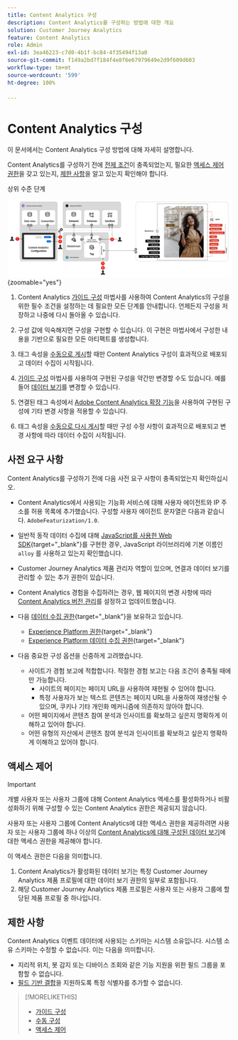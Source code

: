 ```yaml
---
title: Content Analytics 구성
description: Content Analytics를 구성하는 방법에 대한 개요
solution: Customer Journey Analytics
feature: Content Analytics
role: Admin
exl-id: 3ea46223-c7d0-4b1f-bc84-4f35494f13a0
source-git-commit: f149a2bd7f184f4e8f6e67979649e2d9f609d603
workflow-type: tm+mt
source-wordcount: '599'
ht-degree: 100%

---
```


# Content Analytics 구성

이 문서에서는 Content Analytics 구성 방법에 대해 자세히 설명합니다.

Content Analytics를 구성하기 전에 [전제 조건](#prerequisites)이 충족되었는지, 필요한 [액세스 제어 권한](#access-control)을 갖고 있는지, [제한 사항](#limitations)을 알고 있는지 확인해야 합니다.


상위 수준 단계

![Content Analytics 구성](../assets/aca-configuration.svg){zoomable="yes"}

1. Content Analytics [가이드 구성](guided.md) 마법사를 사용하여 Content Analytics의 구성을 위한 필수 조건을 설정하는 데 필요한 모든 단계를 안내합니다. 언제든지 구성을 저장하고 나중에 다시 돌아올 수 있습니다.
1. 구성 값에 익숙해지면 구성을 구현할 수 있습니다. 이 구현은 마법사에서 구성한 내용을 기반으로 필요한 모든 아티팩트를 생성합니다.
1. 태그 속성을 [수동으로 게시](manual.md)할 때만 Content Analytics 구성이 효과적으로 배포되고 데이터 수집이 시작됩니다.

1. [가이드 구성](guided.md) 마법사를 사용하여 구현된 구성을 약간만 변경할 수도 있습니다. 예를 들어 [데이터 보기](/help/data-views/data-views.md)를 변경할 수 있습니다.
1. 연결된 태그 속성에서 [Adobe Content Analytics 확장 기능](https://experienceleague.adobe.com/ko/docs/experience-platform/tags/extensions/client/content-analytics/overview)을 사용하여 구현된 구성에 기타 변경 사항을 적용할 수 있습니다.
1. 태그 속성을 [수동으로 다시 게시](manual.md)할 때만 구성 수정 사항이 효과적으로 배포되고 변경 사항에 따라 데이터 수집이 시작됩니다.


## 사전 요구 사항

Content Analytics를 구성하기 전에 다음 사전 요구 사항이 충족되었는지 확인하십시오.

* Content Analytics에서 사용되는 기능화 서비스에 대해 사용자 에이전트와 IP 주소를 허용 목록에 추가했습니다. 구성할 사용자 에이전트 문자열은 다음과 같습니다. <code>AdobeFeaturization/1.0</code>.
* 일반적 동작 데이터 수집에 대해 [JavaScript를 사용한 Web SDK](https://experienceleague.adobe.com/ko/docs/experience-platform/web-sdk/install/library){target="_blank"}를 구현한 경우, JavaScript 라이브러리에 기본 이름인 <code>alloy</code> 를 사용하고 있는지 확인했습니다.
* Customer Journey Analytics 제품 관리자 역할이 있으며, 연결과 데이터 보기를 관리할 수 있는 추가 권한이 있습니다.
* Content Analytics 경험을 수집하려는 경우, 웹 페이지의 변경 사항에 따라 [Content Analytics 버전 관리](manual.md#versioning)를 설정하고 업데이트했습니다.
* 다음 [데이터 수집 권한](https://experienceleague.adobe.com/ko/docs/experience-platform/collection/permissions){target="_blank"}을 보유하고 있습니다.
   * [Experience Platform 권한](https://experienceleague.adobe.com/ko/docs/experience-platform/collection/permissions#adobe-experience-platform-permissions){target="_blank"}
   * [Experience Platform 데이터 수집 권한](https://experienceleague.adobe.com/ko/docs/experience-platform/collection/permissions#adobe-experience-platform-data-collection-permissions){target="_blank"}
* 다음 중요한 구성 옵션을 신중하게 고려했습니다.

   * 사이트가 경험 보고에 적합합니다. 적절한 경험 보고는 다음 조건이 충족될 때에만 가능합니다.
      * 사이트의 페이지는 페이지 URL을 사용하여 재현될 수 있어야 합니다.
      * 특정 사용자가 보는 텍스트 콘텐츠는 페이지 URL을 사용하여 재생산될 수 있으며, 쿠키나 기타 개인화 메커니즘에 의존하지 않아야 합니다.
   * 어떤 페이지에서 콘텐츠 참여 분석과 인사이트를 확보하고 싶은지 명확하게 이해하고 있어야 합니다.
   * 어떤 유형의 자산에서 콘텐츠 참여 분석과 인사이트를 확보하고 싶은지 명확하게 이해하고 있어야 합니다.


## 액세스 제어

>[!IMPORTANT]
>
>개별 사용자 또는 사용자 그룹에 대해 Content Analytics 액세스를 활성화하거나 비활성화하기 위해 구성할 수 있는 Content Analytics 권한은 제공되지 않습니다.
>

사용자 또는 사용자 그룹에 Content Analytics에 대한 액세스 권한을 제공하려면 사용자 또는 사용자 그룹에 하나 이상의 [Content Analytics에 대해 구성된 데이터 보기](guided.md#data-view)에 대한 액세스 권한을 제공해야 합니다.

이 액세스 권한은 다음을 의미합니다.

1. Content Analytics가 활성화된 데이터 보기는 특정 Customer Journey Analytics 제품 프로필에 대한 데이터 보기 권한의 일부로 포함됩니다.
1. 해당 Customer Journey Analytics 제품 프로필은 사용자 또는 사용자 그룹에 할당된 제품 프로필 중 하나입니다.

## 제한 사항

Content Analytics 이벤트 데이터에 사용되는 스키마는 시스템 소유입니다. 시스템 소유 스키마는 수정할 수 없습니다. 이는 다음을 의미합니다.

* 지리적 위치, 봇 감지 또는 디바이스 조회와 같은 기능 지원을 위한 필드 그룹을 포함할 수 없습니다.
* [필드 기반 결합](/help/stitching/fbs.md)을 지원하도록 특정 식별자를 추가할 수 없습니다.

>[!MORELIKETHIS]
>
>* [가이드 구성](guided.md)
>* [수동 구성](manual.md)
>* [액세스 제어](/help/technotes/access-control.md)
>
